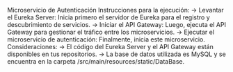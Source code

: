 Microservicio de Autenticación
Instrucciones para la ejecución:
-> Levantar el Eureka Server: Inicia primero el servidor de Eureka para el registro y descubrimiento de servicios.
-> Iniciar el API Gateway: Luego, ejecuta el API Gateway para gestionar el tráfico entre los microservicios.
-> Ejecutar el microservicio de autenticación: Finalmente, inicia este microservicio.
Consideraciones:
-> El código del Eureka Server y el API Gateway están disponibles en tus repositorios.
-> La base de datos utilizada es MySQL y se encuentra en la carpeta /src/main/resources/static/DataBase.
